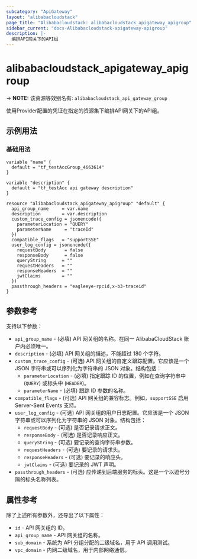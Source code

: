 ```yaml
---
subcategory: "ApiGateway"
layout: "alibabacloudstack"
page_title: "Alibabacloudstack: alibabacloudstack_apigateway_apigroup"
sidebar_current: "docs-Alibabacloudstack-apigateway-apigroup"
description: |- 
  编排API网关下的API组
---
```


# alibabacloudstack_apigateway_apigroup
-> **NOTE:** 该资源等效别名有: `alibabacloudstack_api_gateway_group`

使用Provider配置的凭证在指定的资源集下编排API网关下的API组。

## 示例用法

### 基础用法

```hcl
variable "name" {
  default = "tf_testAccGroup_4663614"
}

variable "description" {
  default = "tf_testAcc api gateway description"
}

resource "alibabacloudstack_apigateway_apigroup" "default" {
  api_group_name     = var.name
  description        = var.description
  custom_trace_config = jsonencode({
    parameterLocation = "QUERY"
    parameterName     = "traceId"
  })
  compatible_flags   = "supportSSE"
  user_log_config = jsonencode({
    requestBody       = false
    responseBody      = false
    queryString      = ""
    requestHeaders   = ""
    responseHeaders  = ""
    jwtClaims        = ""
  })
  passthrough_headers = "eagleeye-rpcid,x-b3-traceid"
}
```

## 参数参考

支持以下参数：

* `api_group_name` - (必填) API 网关组的名称。在同一 AlibabaCloudStack 账户内必须唯一。
* `description` - (必填) API 网关组的描述，不能超过 180 个字符。
* `custom_trace_config` - (可选) API 网关组的自定义跟踪配置。它应该是一个 JSON 字符串或可以序列化为字符串的 JSON 对象。结构包括：
  * `parameterLocation` - (必填) 指定跟踪 ID 的位置，例如在查询字符串中 (`QUERY`) 或标头中 (`HEADER`)。
  * `parameterName` - (必填) 跟踪 ID 参数的名称。
* `compatible_flags` - (可选) API 网关组的兼容标志。例如，`supportSSE` 启用 Server-Sent Events 支持。
* `user_log_config` - (可选) API 网关组的用户日志配置。它应该是一个 JSON 字符串或可以序列化为字符串的 JSON 对象。结构包括：
  * `requestBody` - (可选) 是否记录请求正文。
  * `responseBody` - (可选) 是否记录响应正文。
  * `queryString` - (可选) 要记录的查询字符串参数。
  * `requestHeaders` - (可选) 要记录的请求头。
  * `responseHeaders` - (可选) 要记录的响应头。
  * `jwtClaims` - (可选) 要记录的 JWT 声明。
* `passthrough_headers` - (可选) 应传递到后端服务的标头。这是一个以逗号分隔的标头名称列表。

## 属性参考

除了上述所有参数外，还导出了以下属性：

* `id` - API 网关组的 ID。
* `api_group_name` - API 网关组的名称。
* `sub_domain` - 系统为 API 分组分配的二级域名，用于 API 调用测试。
* `vpc_domain` - 内网二级域名，用于内部网络通信。
